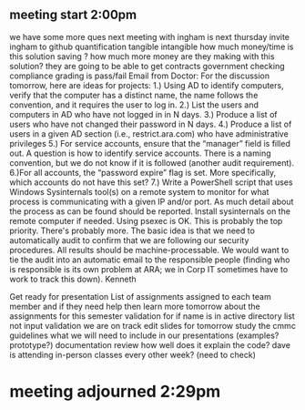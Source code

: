 ## meeting start 2:00pm
we have some more ques
next meeting with ingham is next thursday 
invite ingham to github 
quantification
tangible intangible
how much money/time is this solution saving ?
how much more money are they making with this solution?
they are going to be able to get contracts 
government checking compliance grading is pass/fail
Email from Doctor:
For the discussion tomorrow, here are ideas for projects:
1.) Using AD to identify computers, verify that the computer has a distinct name, the name follows the convention, and it requires the user to log in.
2.) List the users and computers in AD who have not logged in in N days.
3.) Produce a list of users who have not changed their password in N days.
4.) Produce a list of users in a given AD section (i.e., restrict.ara.com) who have administrative privileges
5.) For service accounts, ensure that the “manager” field is filled out.  A question is how to identify service accounts.  There is a naming convention, but we do not know if it is followed (another audit requirement).
6.)For all accounts, the “password expire” flag is set.  More specifically, which accounts do not have this set?
7.) Write a PowerShell script that uses Windows Sysinternals tool(s) on a remote system to monitor for what process is communicating with a given IP and/or port.  As much detail about the process as can be found should be reported.  Install sysinternals on the remote computer if needed.  Using psexec is OK.  This is probably the top priority.
There's probably more.  The basic idea is that we need to automatically audit to confirm that we are following our security procedures.
All results should be machine-processable.  We would want to tie the audit into an automatic email to the responsible people (finding who is responsible is its own problem at ARA; we in Corp IT sometimes have to work to track this down).
Kenneth

Get ready for presentation 
List of assignments assigned to each team member and if they need help then 
learn more tomorrow about the assignments for this semester
validation for if name is in active directory list 
not input validation 
we are on track
edit slides for tomorrow
study the cmmc guidelines
what we will need to include in our presentations (examples? prototype?)
documentation review how well does it explain the code?
dave is attending in-person
classes every other week? (need to check)
# meeting adjourned 2:29pm